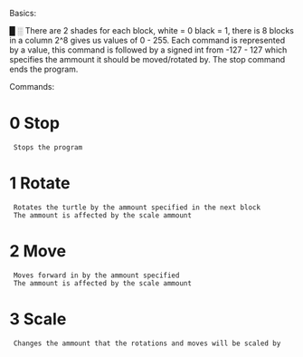 Basics:

 █ ░ There are 2 shades for each block, white = 0 black = 1, there is 8 blocks in a column
	 2^8 gives us values of 0 - 255. Each command is represented by a
	 value, this command is followed by a signed int from -127 - 127
	 which specifies the ammount it should be moved/rotated by. The
	 stop command ends the program.

Commands:

 # 0 Stop  
	 Stops the program

 # 1 Rotate  
	 Rotates the turtle by the ammount specified in the next block  
	 The ammount is affected by the scale ammount  

 # 2 Move  
	 Moves forward in by the ammount specified  
	 The ammount is affected by the scale ammount  

 # 3 Scale  
	 Changes the ammount that the rotations and moves will be scaled by  

